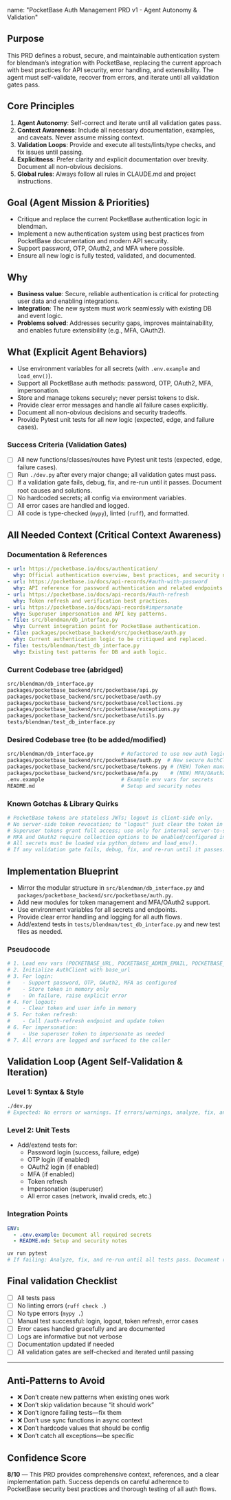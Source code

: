 
name: "PocketBase Auth Management PRD v1 - Agent Autonomy & Validation"

## Purpose
This PRD defines a robust, secure, and maintainable authentication system for blendman’s integration with PocketBase, replacing the current approach with best practices for API security, error handling, and extensibility. The agent must self-validate, recover from errors, and iterate until all validation gates pass.

## Core Principles
1. **Agent Autonomy**: Self-correct and iterate until all validation gates pass.
2. **Context Awareness**: Include all necessary documentation, examples, and caveats. Never assume missing context.
3. **Validation Loops**: Provide and execute all tests/lints/type checks, and fix issues until passing.
4. **Explicitness**: Prefer clarity and explicit documentation over brevity. Document all non-obvious decisions.
5. **Global rules**: Always follow all rules in CLAUDE.md and project instructions.

## Goal (Agent Mission & Priorities)
- Critique and replace the current PocketBase authentication logic in blendman.
- Implement a new authentication system using best practices from PocketBase documentation and modern API security.
- Support password, OTP, OAuth2, and MFA where possible.
- Ensure all new logic is fully tested, validated, and documented.

## Why
- **Business value**: Secure, reliable authentication is critical for protecting user data and enabling integrations.
- **Integration**: The new system must work seamlessly with existing DB and event logic.
- **Problems solved**: Addresses security gaps, improves maintainability, and enables future extensibility (e.g., MFA, OAuth2).

## What (Explicit Agent Behaviors)
- Use environment variables for all secrets (with `.env.example` and `load_env()`).
- Support all PocketBase auth methods: password, OTP, OAuth2, MFA, impersonation.
- Store and manage tokens securely; never persist tokens to disk.
- Provide clear error messages and handle all failure cases explicitly.
- Document all non-obvious decisions and security tradeoffs.
- Provide Pytest unit tests for all new logic (expected, edge, and failure cases).

### Success Criteria (Validation Gates)
- [ ] All new functions/classes/routes have Pytest unit tests (expected, edge, failure cases).
- [ ] Run `./dev.py` after every major change; all validation gates must pass.
- [ ] If a validation gate fails, debug, fix, and re-run until it passes. Document root causes and solutions.
- [ ] No hardcoded secrets; all config via environment variables.
- [ ] All error cases are handled and logged.
- [ ] All code is type-checked (`mypy`), linted (`ruff`), and formatted.

## All Needed Context (Critical Context Awareness)

### Documentation & References
```yaml
- url: https://pocketbase.io/docs/authentication/
  why: Official authentication overview, best practices, and security notes.
- url: https://pocketbase.io/docs/api-records/#auth-with-password
  why: API reference for password authentication and related endpoints.
- url: https://pocketbase.io/docs/api-records/#auth-refresh
  why: Token refresh and verification best practices.
- url: https://pocketbase.io/docs/api-records#impersonate
  why: Superuser impersonation and API key patterns.
- file: src/blendman/db_interface.py
  why: Current integration point for PocketBase authentication.
- file: packages/pocketbase_backend/src/pocketbase/auth.py
  why: Current authentication logic to be critiqued and replaced.
- file: tests/blendman/test_db_interface.py
  why: Existing test patterns for DB and auth logic.
```

### Current Codebase tree (abridged)
```bash
src/blendman/db_interface.py
packages/pocketbase_backend/src/pocketbase/api.py
packages/pocketbase_backend/src/pocketbase/auth.py
packages/pocketbase_backend/src/pocketbase/collections.py
packages/pocketbase_backend/src/pocketbase/exceptions.py
packages/pocketbase_backend/src/pocketbase/utils.py
tests/blendman/test_db_interface.py
```

### Desired Codebase tree (to be added/modified)
```bash
src/blendman/db_interface.py         # Refactored to use new auth logic
packages/pocketbase_backend/src/pocketbase/auth.py  # New secure AuthClient
packages/pocketbase_backend/src/pocketbase/tokens.py # (NEW) Token management utilities
packages/pocketbase_backend/src/pocketbase/mfa.py    # (NEW) MFA/OAuth2 logic
.env.example                         # Example env vars for secrets
README.md                            # Setup and security notes
```

### Known Gotchas & Library Quirks
```python
# PocketBase tokens are stateless JWTs; logout is client-side only.
# No server-side token revocation; to "logout" just clear the token in memory.
# Superuser tokens grant full access; use only for internal server-to-server.
# MFA and OAuth2 require collection options to be enabled/configured in PocketBase admin UI.
# All secrets must be loaded via python_dotenv and load_env().
# If any validation gate fails, debug, fix, and re-run until it passes. Document root causes and solutions.
```

## Implementation Blueprint
- Mirror the modular structure in `src/blendman/db_interface.py` and `packages/pocketbase_backend/src/pocketbase/auth.py`.
- Add new modules for token management and MFA/OAuth2 support.
- Use environment variables for all secrets and endpoints.
- Provide clear error handling and logging for all auth flows.
- Add/extend tests in `tests/blendman/test_db_interface.py` and new test files as needed.

### Pseudocode
```python
# 1. Load env vars (POCKETBASE_URL, POCKETBASE_ADMIN_EMAIL, POCKETBASE_ADMIN_PASSWORD, etc.)
# 2. Initialize AuthClient with base_url
# 3. For login:
#    - Support password, OTP, OAuth2, MFA as configured
#    - Store token in memory only
#    - On failure, raise explicit error
# 4. For logout:
#    - Clear token and user info in memory
# 5. For token refresh:
#    - Call /auth-refresh endpoint and update token
# 6. For impersonation:
#    - Use superuser token to impersonate as needed
# 7. All errors are logged and surfaced to the caller
```

## Validation Loop (Agent Self-Validation & Iteration)

### Level 1: Syntax & Style
```bash
./dev.py
# Expected: No errors or warnings. If errors/warnings, analyze, fix, and re-run until passing.
```

### Level 2: Unit Tests
- Add/extend tests for:
  - Password login (success, failure, edge)
  - OTP login (if enabled)
  - OAuth2 login (if enabled)
  - MFA (if enabled)
  - Token refresh
  - Impersonation (superuser)
  - All error cases (network, invalid creds, etc.)

### Integration Points
```yaml
ENV:
  - .env.example: Document all required secrets
  - README.md: Setup and security notes
```

```bash
uv run pytest
# If failing: Analyze, fix, and re-run until all tests pass. Document root causes and solutions.
```

## Final validation Checklist
- [ ] All tests pass
- [ ] No linting errors (`ruff check .`)
- [ ] No type errors (`mypy .`)
- [ ] Manual test successful: login, logout, token refresh, error cases
- [ ] Error cases handled gracefully and are documented
- [ ] Logs are informative but not verbose
- [ ] Documentation updated if needed
- [ ] All validation gates are self-checked and iterated until passing

---

## Anti-Patterns to Avoid
- ❌ Don’t create new patterns when existing ones work
- ❌ Don’t skip validation because “it should work”
- ❌ Don’t ignore failing tests—fix them
- ❌ Don’t use sync functions in async context
- ❌ Don’t hardcode values that should be config
- ❌ Don’t catch all exceptions—be specific

## Confidence Score
**8/10** — This PRD provides comprehensive context, references, and a clear implementation path. Success depends on careful adherence to PocketBase security best practices and thorough testing of all auth flows.
